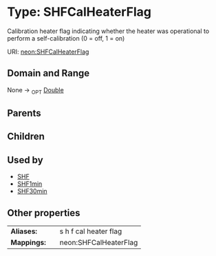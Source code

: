 
# Type: SHFCalHeaterFlag


Calibration heater flag indicating whether the heater was operational to perform a self-calibration (0 = off, 1 = on)

URI: [neon:SHFCalHeaterFlag](https://data.neonscience.org/SHFCalHeaterFlag)


## Domain and Range

None ->  <sub>OPT</sub> [Double](types/Double.md)

## Parents


## Children


## Used by

 * [SHF](SHF.md)
 * [SHF1min](SHF1min.md)
 * [SHF30min](SHF30min.md)

## Other properties

|  |  |  |
| --- | --- | --- |
| **Aliases:** | | s h f cal heater flag |
| **Mappings:** | | neon:SHFCalHeaterFlag |

